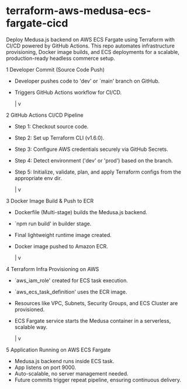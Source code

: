 # terraform-aws-medusa-ecs-fargate-cicd
Deploy Medusa.js backend on AWS ECS Fargate using Terraform with CI/CD powered by GitHub Actions. This repo automates infrastructure provisioning, Docker image builds, and ECS deployments for a scalable, production-ready headless commerce setup.

1️ Developer Commit (Source Code Push)
   -  Developer pushes code to 'dev' or `main' branch on GitHub.
   -  Triggers GitHub Actions workflow for CI/CD.

      |
      v

2️ GitHub Actions CI/CD Pipeline
   -  Step 1: Checkout source code.
   -  Step 2: Set up Terraform CLI (v1.6.0).
   -  Step 3: Configure AWS credentials securely via GitHub Secrets.
   -  Step 4: Detect environment ('dev' or 'prod') based on the branch.
   -  Step 5: Initialize, validate, plan, and apply Terraform configs from the appropriate env dir.

      |
      v

3️ Docker Image Build & Push to ECR
   -  Dockerfile (Multi-stage) builds the Medusa.js backend.
   -  `npm run build' in builder stage.
   -  Final lightweight runtime image created.
   -  Docker image pushed to Amazon ECR.

      |
      v

4️ Terraform Infra Provisioning on AWS
   -  `aws_iam_role' created for ECS task execution.
   -  `aws_ecs_task_definition' uses the ECR image.
   -  Resources like VPC, Subnets, Security Groups, and ECS Cluster are provisioned.
   -  ECS Fargate service starts the Medusa container in a serverless, scalable way.

      |
      v

5️ Application Running on AWS ECS Fargate
   -  Medusa.js backend runs inside ECS task.
   -  App listens on port 9000.
   -  Auto-scalable, no server management needed.
   -  Future commits trigger repeat pipeline, ensuring continuous delivery.

